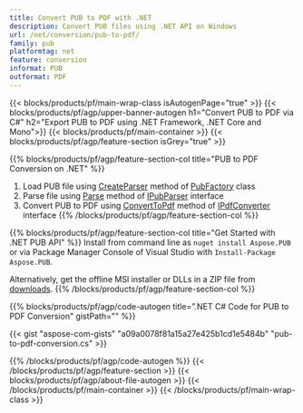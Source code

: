 ```yaml
---
title: Convert PUB to PDF with .NET 
description: Convert PUB files using .NET API on Windows
url: /net/conversion/pub-to-pdf/
family: pub
platformtag: net
feature: conversion
informat: PUB
outformat: PDF
---
```


{{< blocks/products/pf/main-wrap-class isAutogenPage="true" >}}
{{< blocks/products/pf/agp/upper-banner-autogen h1="Convert PUB to PDF via C#" h2="Export PUB to PDF using .NET Framework, .NET Core and Mono">}}
{{< blocks/products/pf/main-container >}}
{{< blocks/products/pf/agp/feature-section isGrey="true" >}}

{{% blocks/products/pf/agp/feature-section-col title="PUB to PDF Conversion on .NET" %}}
1. Load PUB file using [CreateParser](https://apireference.aspose.com/pub/net/aspose.pub/pubfactory/methods/createparser/index) method of [PubFactory](https://apireference.aspose.com/pub/net/aspose.pub/pubfactory) class
2. Parse file using [Parse](https://apireference.aspose.com/pub/net/aspose.pub/ipubparser/methods/parse) method of [IPubParser](https://apireference.aspose.com/pub/net/aspose.pub/ipubparser) interface
3. Convert PUB to PDF using [ConvertToPdf](https://apireference.aspose.com/pub/net/aspose.pub/ipdfconverter/methods/converttopdf) method of [IPdfConverter](https://apireference.aspose.com/pub/net/aspose.pub/ipdfconverter) interface 
{{% /blocks/products/pf/agp/feature-section-col %}}

{{% blocks/products/pf/agp/feature-section-col title="Get Started with .NET PUB API" %}}
Install from command line as ```nuget install Aspose.PUB``` or via Package Manager Console of Visual Studio with ```Install-Package Aspose.PUB```.

Alternatively, get the offline MSI installer or DLLs in a ZIP file from [downloads](https://downloads.aspose.com/pub/net).
{{% /blocks/products/pf/agp/feature-section-col %}}

{{% blocks/products/pf/agp/code-autogen title=".NET C# Code for PUB to PDF Conversion" gistPath="" %}}

{{< gist "aspose-com-gists" "a09a0078f81a15a27e425b1cd1e5484b" "pub-to-pdf-conversion.cs" >}}

{{% /blocks/products/pf/agp/code-autogen %}}
{{< /blocks/products/pf/agp/feature-section >}}
{{< blocks/products/pf/agp/about-file-autogen >}}
{{< /blocks/products/pf/main-container >}}
{{< /blocks/products/pf/main-wrap-class >}}